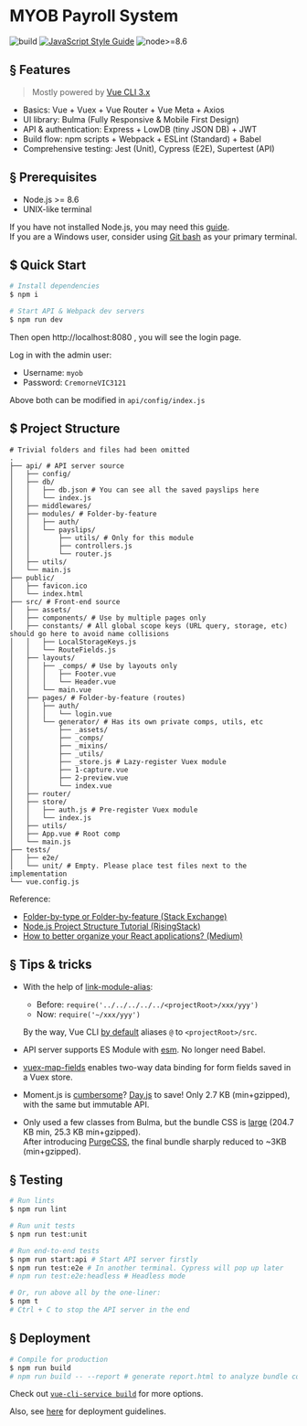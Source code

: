 # MYOB Payroll System

![build](https://img.shields.io/badge/build-passing-brightgreen.svg)
[![JavaScript Style Guide](https://img.shields.io/badge/code_style-standard-brightgreen.svg)](https://standardjs.com)
![node>=8.6](https://img.shields.io/badge/node-%3E%3D%208.6-brightgreen.svg)

## § Features
> Mostly powered by [Vue CLI 3.x](https://github.com/vuejs/vue-cli)

* Basics: Vue + Vuex + Vue Router + Vue Meta + Axios
* UI library: Bulma (Fully Responsive & Mobile First Design)
* API & authentication: Express + LowDB (tiny JSON DB) + JWT
* Build flow: npm scripts + Webpack + ESLint (Standard) + Babel
* Comprehensive testing: Jest (Unit), Cypress (E2E), Supertest (API)

## § Prerequisites

* Node.js >= 8.6
* UNIX-like terminal

If you have not installed Node.js, you may need this [guide](https://docs.npmjs.com/downloading-and-installing-node-js-and-npm).  
If you are a Windows user, consider using [Git bash](https://gitforwindows.org) as your primary terminal.

## $ Quick Start

```sh
# Install dependencies
$ npm i

# Start API & Webpack dev servers
$ npm run dev
```

Then open http://localhost:8080 , you will see the login page.

Log in with the admin user:

* Username: `myob`
* Password: `CremorneVIC3121`

Above both can be modified in `api/config/index.js`

## $ Project Structure

```
# Trivial folders and files had been omitted
.
├── api/ # API server source
│   ├── config/
│   ├── db/
│   │   ├── db.json # You can see all the saved payslips here
│   │   └── index.js
│   ├── middlewares/
│   ├── modules/ # Folder-by-feature
│   │   ├── auth/
│   │   └── payslips/
│   │       ├── utils/ # Only for this module
│   │       ├── controllers.js
│   │       └── router.js
│   ├── utils/
│   └── main.js
├── public/
│   ├── favicon.ico
│   └── index.html
├── src/ # Front-end source
│   ├── assets/
│   ├── components/ # Use by multiple pages only
│   ├── constants/ # All global scope keys (URL query, storage, etc) should go here to avoid name collisions
│   │   ├── LocalStorageKeys.js
│   │   └── RouteFields.js
│   ├── layouts/
│   │   ├── _comps/ # Use by layouts only
│   │   │   ├── Footer.vue
│   │   │   └── Header.vue
│   │   └── main.vue
│   ├── pages/ # Folder-by-feature (routes)
│   │   ├── auth/
│   │   │   └── login.vue
│   │   └── generator/ # Has its own private comps, utils, etc
│   │       ├── _assets/
│   │       ├── _comps/
│   │       ├── _mixins/
│   │       ├── _utils/
│   │       ├── _store.js # Lazy-register Vuex module
│   │       ├── 1-capture.vue
│   │       ├── 2-preview.vue
│   │       └── index.vue
│   ├── router/
│   ├── store/
│   │   ├── auth.js # Pre-register Vuex module
│   │   └── index.js
│   ├── utils/
│   ├── App.vue # Root comp
│   └── main.js
├── tests/
│   ├── e2e/
│   └── unit/ # Empty. Please place test files next to the implementation
└── vue.config.js
```

Reference:
* [Folder-by-type or Folder-by-feature (Stack Exchange)](https://softwareengineering.stackexchange.com/a/338610)
* [Node.js Project Structure Tutorial (RisingStack)](https://blog.risingstack.com/node-hero-node-js-project-structure-tutorial)
* [How to better organize your React applications? (Medium)](https://medium.com/@alexmngn/how-to-better-organize-your-react-applications-2fd3ea1920f1)

## § Tips & tricks

* With the help of [link-module-alias](https://github.com/Rush/link-module-alias):
  * Before: `require('../../../../../<projectRoot>/xxx/yyy')`
  * Now: `require('~/xxx/yyy')`

  By the way, Vue CLI [by default](https://cli.vuejs.org/guide/html-and-static-assets.html#url-transform-rules) aliases `@` to `<projectRoot>/src`.

* API server supports ES Module with [esm](https://github.com/standard-things/esm). No longer need Babel.

* [vuex-map-fields](https://github.com/maoberlehner/vuex-map-fields) enables two-way data binding for form fields saved in a Vuex store.

* Moment.js is [cumbersome](https://bundlephobia.com/result?p=moment)? [Day.js](https://github.com/iamkun/dayjs) to save! Only 2.7 KB (min+gzipped), with the same but immutable API.

* Only used a few classes from Bulma, but the bundle CSS is [large](https://bundlephobia.com/result?p=bulma) (204.7 KB min, 25.3 KB min+gzipped).  
  After introducing [PurgeCSS](https://github.com/FullHuman/purgecss), the final bundle sharply reduced to ~3KB (min+gzipped).

## § Testing

```sh
# Run lints
$ npm run lint

# Run unit tests
$ npm run test:unit

# Run end-to-end tests
$ npm run start:api # Start API server firstly
$ npm run test:e2e # In another terminal. Cypress will pop up later
# npm run test:e2e:headless # Headless mode

# Or, run above all by the one-liner:
$ npm t
# Ctrl + C to stop the API server in the end
```

## § Deployment

```sh
# Compile for production
$ npm run build
# npm run build -- --report # generate report.html to analyze bundle content
```

Check out [`vue-cli-service build`](https://cli.vuejs.org/guide/cli-service.html#vue-cli-service-build) for more options.

Also, see [here](https://cli.vuejs.org/guide/deployment.html) for deployment guidelines.
